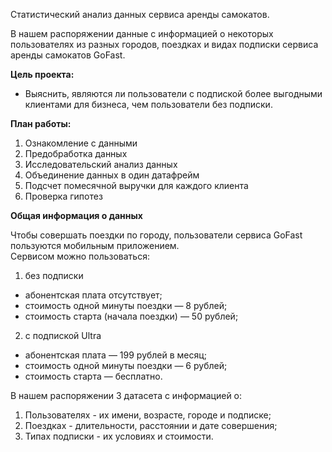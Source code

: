 Статистический анализ данных сервиса аренды самокатов.

В нашем распоряжении данные с информацией о некоторых пользователях из разных городов, поездках и видах подписки сервиса аренды самокатов GoFast.

**Цель проекта:**  
- Выяснить, являются ли пользователи с подпиской более выгодными клиентами для бизнеса, чем пользователи без подписки.

**План работы:**  
1. Ознакомление с данными
2. Предобработка данных
3. Исследовательский анализ данных
4. Объединение данных в один датафрейм
5. Подсчет помесячной выручки для каждого клиента
6. Проверка гипотез 

**Общая информация о данных**  

Чтобы совершать поездки по городу, пользователи сервиса GoFast пользуются мобильным приложением.   
Сервисом можно пользоваться: 
1. без подписки
 * абонентская плата отсутствует;
 * стоимость одной минуты поездки — 8 рублей;
 * стоимость старта (начала поездки) — 50 рублей;
2. с подпиской Ultra
 * абонентская плата — 199 рублей в месяц;
 * стоимость одной минуты поездки — 6 рублей;
 * стоимость старта — бесплатно.
 
В нашем распоряжении 3 датасета с информацией о:
1. Пользователях - их имени, возрасте, городе и подписке;
2. Поездках - длительности, расстоянии и дате совершения;
3. Типах подписки - их условиях и стоимости.
